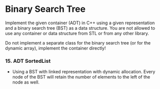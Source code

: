 # Binary Search Tree
Implement the given container (ADT) in C++ using a given representation and a binary search tree (BST) as a data structure. You are not allowed to use any container or data structure from STL or from any other library.

Do not implement a separate class for the binary search tree (or for the dynamic array), implement the container directly!

### 15. ADT SortedList
 - Using a BST with linked representation with dynamic allocation. Every node of the BST will retain the number of elements to the left of the node as well.
